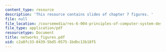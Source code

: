 ```yaml
---
content_type: resource
description: 'This resource contains slides of chapter 7 figures. '
file: null
file_location: /coursemedia/res-6-004-principles-of-computer-system-design-an-introduction-spring-2009/c2a8fc3304395bd505751bdbc13b18f5_networks_figures.pdf
file_type: application/pdf
resourcetype: Document
title: networks_figures.pdf
uid: c2a8fc33-0439-5bd5-0575-1bdbc13b18f5
---
```

